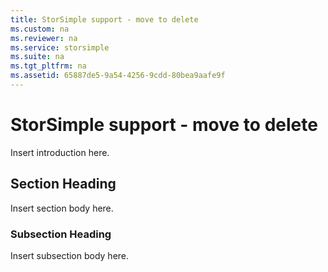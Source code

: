```yaml
---
title: StorSimple support - move to delete
ms.custom: na
ms.reviewer: na
ms.service: storsimple
ms.suite: na
ms.tgt_pltfrm: na
ms.assetid: 65887de5-9a54-4256-9cdd-80bea9aafe9f
---
```

# StorSimple support - move to delete
Insert introduction here.  
  
## Section Heading  
Insert section body here.  
  
### Subsection Heading  
Insert subsection body here.  
  
